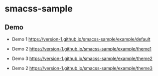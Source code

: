 

# smacss-sample


## Demo

* Demo 1
https://version-1.github.io/smacss-sample/example/default

* Demo 2
https://version-1.github.io/smacss-sample/example/theme1

* Demo 3
https://version-1.github.io/smacss-sample/example/theme2

* Demo 2
https://version-1.github.io/smacss-sample/example/theme3
